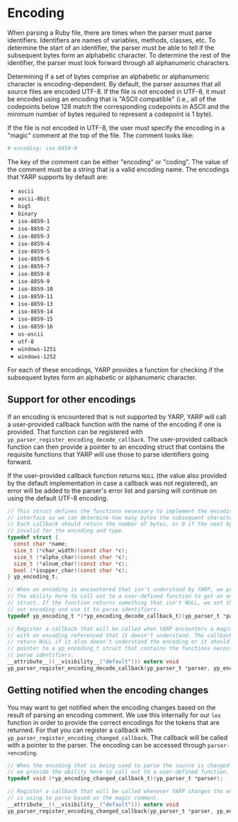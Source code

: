 # Encoding

When parsing a Ruby file, there are times when the parser must parse identifiers. Identifiers are names of variables, methods, classes, etc. To determine the start of an identifier, the parser must be able to tell if the subsequent bytes form an alphabetic character. To determine the rest of the identifier, the parser must look forward through all alphanumeric characters.

Determining if a set of bytes comprise an alphabetic or alphanumeric character is encoding-dependent. By default, the parser assumes that all source files are encoded UTF-8. If the file is not encoded in UTF-8, it must be encoded using an encoding that is "ASCII compatible" (i.e., all of the codepoints below 128 match the corresponding codepoints in ASCII and the minimum number of bytes required to represent a codepoint is 1 byte).

If the file is not encoded in UTF-8, the user must specify the encoding in a "magic" comment at the top of the file. The comment looks like:

```ruby
# encoding: iso-8859-9
```

The key of the comment can be either "encoding" or "coding". The value of the comment must be a string that is a valid encoding name. The encodings that YARP supports by default are:

* `ascii`
* `ascii-8bit`
* `big5`
* `binary`
* `iso-8859-1`
* `iso-8859-2`
* `iso-8859-3`
* `iso-8859-4`
* `iso-8859-5`
* `iso-8859-6`
* `iso-8859-7`
* `iso-8859-8`
* `iso-8859-9`
* `iso-8859-10`
* `iso-8859-11`
* `iso-8859-13`
* `iso-8859-14`
* `iso-8859-15`
* `iso-8859-16`
* `us-ascii`
* `utf-8`
* `windows-1251`
* `windows-1252`

For each of these encodings, YARP provides a function for checking if the subsequent bytes form an alphabetic or alphanumeric character.

## Support for other encodings

If an encoding is encountered that is not supported by YARP, YARP will call a user-provided callback function with the name of the encoding if one is provided. That function can be registered with `yp_parser_register_encoding_decode_callback`. The user-provided callback function can then provide a pointer to an encoding struct that contains the requisite functions that YARP will use those to parse identifiers going forward.

If the user-provided callback function returns `NULL` (the value also provided by the default implementation in case a callback was not registered), an error will be added to the parser's error list and parsing will continue on using the default UTF-8 encoding.

```c
// This struct defines the functions necessary to implement the encoding
// interface so we can determine how many bytes the subsequent character takes.
// Each callback should return the number of bytes, or 0 if the next bytes are
// invalid for the encoding and type.
typedef struct {
  const char *name;
  size_t (*char_width)(const char *c);
  size_t (*alpha_char)(const char *c);
  size_t (*alnum_char)(const char *c);
  bool (*isupper_char)(const char *c);
} yp_encoding_t;

// When an encoding is encountered that isn't understood by YARP, we provide
// the ability here to call out to a user-defined function to get an encoding
// struct. If the function returns something that isn't NULL, we set that to
// our encoding and use it to parse identifiers.
typedef yp_encoding_t *(*yp_encoding_decode_callback_t)(yp_parser_t *parser, const char *name, size_t width);

// Register a callback that will be called when YARP encounters a magic comment
// with an encoding referenced that it doesn't understand. The callback should
// return NULL if it also doesn't understand the encoding or it should return a
// pointer to a yp_encoding_t struct that contains the functions necessary to
// parse identifiers.
__attribute__((__visibility__("default"))) extern void
yp_parser_register_encoding_decode_callback(yp_parser_t *parser, yp_encoding_decode_callback_t callback);
```

## Getting notified when the encoding changes

You may want to get notified when the encoding changes based on the result of parsing an encoding comment. We use this internally for our `lex` function in order to provide the correct encodings for the tokens that are returned. For that you can register a callback with `yp_parser_register_encoding_changed_callback`. The callback will be called with a pointer to the parser. The encoding can be accessed through `parser->encoding`.

```c
// When the encoding that is being used to parse the source is changed by YARP,
// we provide the ability here to call out to a user-defined function.
typedef void (*yp_encoding_changed_callback_t)(yp_parser_t *parser);

// Register a callback that will be called whenever YARP changes the encoding it
// is using to parse based on the magic comment.
__attribute__((__visibility__("default"))) extern void
yp_parser_register_encoding_changed_callback(yp_parser_t *parser, yp_encoding_changed_callback_t callback);
```
